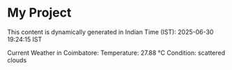 # My Project

This content is dynamically generated in Indian Time (IST): 2025-06-30 19:24:15 IST


Current Weather in Coimbatore:
Temperature: 27.88 °C
Condition: scattered clouds
